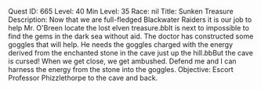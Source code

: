 Quest ID: 665
Level: 40
Min Level: 35
Race: nil
Title: Sunken Treasure
Description: Now that we are full-fledged Blackwater Raiders it is our job to help Mr. O'Breen locate the lost elven treasure.$b$bIt is next to impossible to find the gems in the dark sea without aid. The doctor has constructed some goggles that will help. He needs the goggles charged with the energy derived from the enchanted stone in the cave just up the hill.$b$bBut the cave is cursed! When we get close, we get ambushed. Defend me and I can harness the energy from the stone into the goggles.
Objective: Escort Professor Phizzlethorpe to the cave and back.
